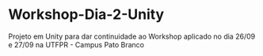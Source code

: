# Workshop-Dia-2-Unity
Projeto em Unity para dar continuidade ao Workshop aplicado no dia 26/09 e 27/09 na UTFPR - Campus Pato Branco
